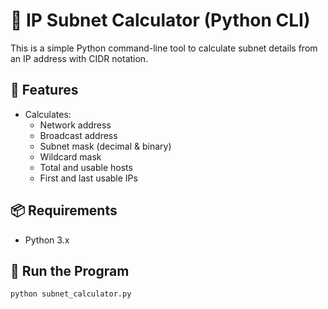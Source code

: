 # 🧮 IP Subnet Calculator (Python CLI)

This is a simple Python command-line tool to calculate subnet details from an IP address with CIDR notation.

## 🎯 Features

- Calculates:
  - Network address
  - Broadcast address
  - Subnet mask (decimal & binary)
  - Wildcard mask
  - Total and usable hosts
  - First and last usable IPs

## 📦 Requirements

- Python 3.x

## 🚀 Run the Program

```bash
python subnet_calculator.py

